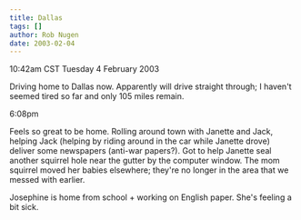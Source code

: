 ```yaml
---
title: Dallas
tags: []
author: Rob Nugen
date: 2003-02-04
---
```


<p class=date>10:42am CST Tuesday 4 February 2003</p>

<p>Driving home to Dallas now.  Apparently will drive straight
through; I haven't seemed tired so far and only 105 miles remain.</p>

<p class=date>6:08pm</p>

<p>Feels so great to be home.  Rolling around town with Janette and
Jack, helping Jack (helping by riding around in the car while Janette
drove) deliver some newspapers (anti-war papers?).  Got to help
Janette seal another squirrel hole near the gutter by the computer
window.  The mom squirrel moved her babies elsewhere; they're no
longer in the area that we messed with earlier.</p>

<p>Josephine is home from school + working on English paper.  She's
feeling a bit sick.</p>
